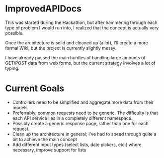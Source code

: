ImprovedAPIDocs
===============

This was started during the Hackathon, but after hammering through each type of problem I would run into, I realized that the concept is actually very possible.

Once the architecture is solid and cleaned up (a lot), I'll create a more formal Wiki, but the project is currently slightly messy.

I have already passed the main hurdles of handling large amounts of GET/POST data from web forms, but the current strategy involves a lot of typing.


Current Goals
=============

- Controllers need to be simplified and aggregate more data from their models
- Preferrably, common requests need to be generic. The difficulty is that each API service lies in a completely different namespace.
- Possibly create a generic response page, rather than one for each request.
- Clean up the architecture in general; I've had to speed through quite a bit to achieve the main concept
- Add different input types (select lists, date pickers, etc.) where necessary, improve support for lists